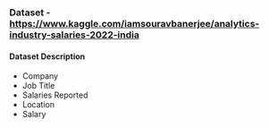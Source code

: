 ### Dataset - https://www.kaggle.com/iamsouravbanerjee/analytics-industry-salaries-2022-india

#### Dataset Description

- Company
- Job Title
- Salaries Reported
- Location
- Salary
